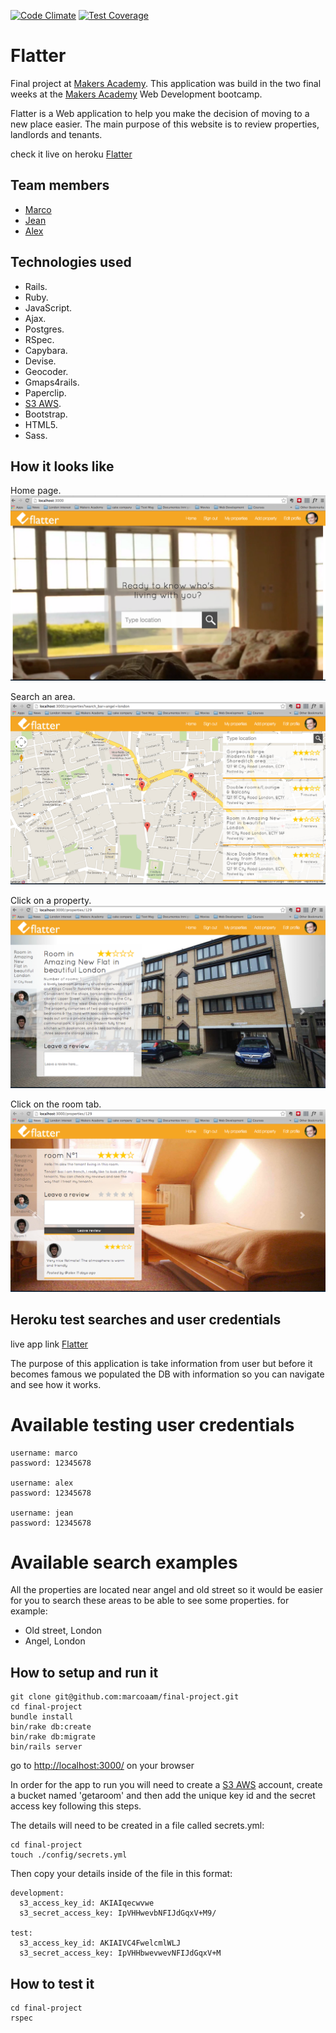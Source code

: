 [![Code Climate](https://codeclimate.com/github/marcoaam/final-project/badges/gpa.svg)](https://codeclimate.com/github/marcoaam/final-project) [![Test Coverage](https://codeclimate.com/github/marcoaam/final-project/badges/coverage.svg)](https://codeclimate.com/github/marcoaam/final-project)

Flatter
===========

Final project at [Makers Academy]. This application was build in the two final weeks at the [Makers Academy] Web Development bootcamp.

Flatter is a Web application to help you make the decision of moving to a new place easier. The main purpose of this website is to review properties, landlords and tenants.

check it live on heroku [Flatter](http://flatter-project.herokuapp.com/)


Team members
------------

- [Marco]
- [Jean]
- [Alex]


Technologies used
------------------

- Rails.
- Ruby.
- JavaScript.
- Ajax.
- Postgres.
- RSpec.
- Capybara.
- Devise.
- Geocoder.
- Gmaps4rails.
- Paperclip.
- [S3 AWS].
- Bootstrap.
- HTML5.
- Sass.


How it looks like
-----------------

Home page.
![](public/images/home_page.png)

Search an area.
![](public/images/properties_page.png)

Click on a property.
![](public/images/property_page.png)

Click on the room tab.
![](public/images/room_page.png)


Heroku test searches and user credentials
---------------------------------------

live app link [Flatter](http://flatter-project.herokuapp.com/)

The purpose of this application is take information from user but before it becomes famous we populated the DB with information so you can navigate and see how it works.

# Available testing user credentials

    username: marco
    password: 12345678

    username: alex
    password: 12345678

    username: jean
    password: 12345678


# Available search examples

All the properties are located near angel and old street so it would be easier for you to search these areas to be able to see some properties. for example:

- Old street, London
- Angel, London


How to setup and run it
-----------------------

    git clone git@github.com:marcoaam/final-project.git
    cd final-project
    bundle install
    bin/rake db:create
    bin/rake db:migrate
    bin/rails server

go to [http://localhost:3000/] on your browser


In order for the app to run you will need to create a [S3 AWS] account, create a bucket named 'getaroom' and then add the unique key id and the secret access key following this steps.


The details will need to be created in a file called secrets.yml:
    
    cd final-project
    touch ./config/secrets.yml


Then copy your details inside of the file in this format:

    development:
      s3_access_key_id: AKIAIqecwvwe
      s3_secret_access_key: IpVHHwevbNFIJdGqxV+M9/

    test:
      s3_access_key_id: AKIAIVC4FwelcmlWLJ
      s3_secret_access_key: IpVHHbwevwevNFIJdGqxV+M




How to test it
----------------

    cd final-project
    rspec



  [Marco]:https://github.com/marcoaam
  [Jean]:https://github.com/jeantroiani
  [Alex]:https://github.com/BobRazoswki
  [Makers Academy]:http://www.makersacademy.com/
  [S3 AWS]:http://aws.amazon.com/s3/
  [http://localhost:3000/]:http://localhost:3000/
